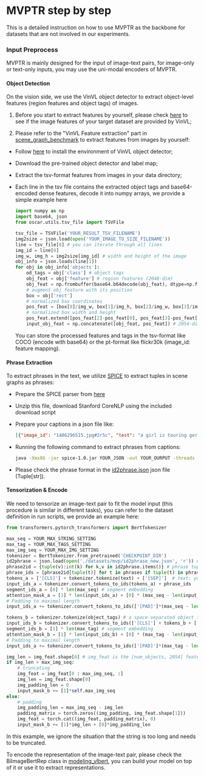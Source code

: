 # MVPTR step by step

This is a detailed instruction on how to use MVPTR as the backbone for datasets that are not involved in our experiments.

### Input Preprocess

MVPTR is mainly designed for the input of image-text pairs, for image-only or text-only inputs, you may use the uni-modal encoders of MVPTR.

#### Object Detection

On the vision side, we use the VinVL object detector to extract object-level features (region features and object tags) of images. 

1.  Before you start to extract features by yourself, please check [here](https://github.com/microsoft/Oscar/blob/master/VinVL_DOWNLOAD.md) to see if the image features of your target dataset are provided by VinVL;

2.  Please refer to the "VinVL Feature extraction" part in [scene_graph_benchmark](https://github.com/microsoft/scene_graph_benchmark) to extract features from images by yourself:

   - Follow [here](https://github.com/microsoft/scene_graph_benchmark/blob/main/INSTALL.md) to install the environment of VinVL object detector;

   - Download the pre-trained object detector and label map;

   - Extract the tsv-format features from images in your data directory;

   - Each line in the tsv file contains the extracted object tags and base64-encoded dense features, decode it into numpy arrays, we provide a simple example here
     
     ```python
     import numpy as np
     import base64, json
     from oscar.utils.tsv_file import TSVFile
     
     tsv_file = TSVFile('YOUR_RESULT_TSV_FILENAME')
     img2size = json.load(open('YOUR_IMAGE_TO_SIZE_FILENAME'))
     line = tsv_file[0] # you can iterate through all lines
     img_id = line[0]
     img_w, img_h = img2size[img_id] # width and height of the image
     obj_info = json.loads(line[1])
     for obj in obj_info['objects']:
         od_tags = obj['class'] # object tags
         obj_feat = obj['feature'] # region features (2048-dim)
         obj_feat = np.frombuffer(base64.b64decode(obj_feat), dtype=np.float32)
         # augment obj feature with its position
         box = obj['rect']
         # normalized box coordinates
         pos_feat = [box[0]/img_w, box[1]/img_h, box[2]/img_w, box[3]/img_h]
         # normalized box width and height
         pos_feat.extend([pos_feat[2]-pos_feat[0], pos_feat[3]-pos_feat[1]])
         input_obj_feat = np.concatenate([obj_feat, pos_feat]) # 2054-dim
     ```

     You can store the processed features and tags in the tsv-format like COCO (encode with base64) or the pt-format like flickr30k (image_id: feature mapping).

#### Phrase Extraction

To extract phrases in the text, we utilize [SPICE](https://github.com/peteanderson80/SPICE) to extract tuples in scene graphs as phrases:

- Prepare the SPICE parser from [here](https://panderson.me/images/SPICE-1.0.zip)

- Unzip this file, download Stanford CoreNLP using the included download script

- Prepare your captions in a json file like:

  ```json
  [{"image_id": "1406296515.jpg#2r5c", "test": "a girl is touring germany.", "refs": []}, {"image_id": "1406296515.jpg#2r1e", "test": "the girl is outside.", "refs": []}]
  ```

- Running the following command to extract phrases from captions:

  ```bash
  java -Xmx8G -jar spice-1.0.jar YOUR_JSON -out YOUR_OURPUT -threads 100 -detailed
  ```

- Please check the phrase format in the [id2phrase.json](https://github.com/Junction4Nako/mvp_pytorch/blob/master/datasets/mvp/id2phrase_new.json) json file (Tuple[str]).

#### Tensorization & Encode

We need to tensorize an image-text pair to fit the model input (this procedure is similar in different tasks), you can refer to the dataset definition in run scripts, we provide an example here:

```python
from transformers.pytorch_transformers import BertTokenizer

max_seq = YOUR_MAX_STRING_SETTING
max_tag = YOUR_MAX_TAGS_SETTING
max_img_seq = YOUR_MAX_IMG_SETTING
tokenizer = BertTokenizer.from_pretrained('CHECKPOINT_DIR')
id2phrase = json.load(open('./datasets/mvp/id2phrase_new.json', 'r')) # id2phrase mapping
phrase2id = {tuple(v):int(k) for k,v in id2phrase.items()} # phrase tuple to id
phrase_ids = [phrase2id[tuple(t)] for t in phrases if tuple(t) in phrase2id] # phrases: the extracted phrases of your text
tokens_a = ['[CLS]'] + tokenizer.tokenize(text) + ['[SEP]']  # text: your input text
input_ids_a = tokenizer.convert_tokens_to_ids(tokens_a) + phrase_ids
segment_ids_a = [0] * len(max_seq) # segment embedding
attention_mask_a = [1] * len(input_ids_a) + [0] * (max_seq - len(input_ids_a))# attention mask
# Padding to maximal length
input_ids_a += tokenizer.convert_tokens_to_ids(['[PAD]']*(max_seq - len(input_ids_a)))

tokens_b = tokenizer.tokenize(object_tags) # a space-separated object tags string
input_ids_b = tokenizer.convert_tokens_to_ids(['[CLS]'] + tokens_b + ['[SEP]'])
segment_ids_b = [1] * len(max_tag) # segment embedding
attention_mask_b = [1] * len(input_ids_b) + [0] * (max_tag - len(input_ids_b)) # attention mask
# Padding to maximal length
input_ids_a += tokenizer.convert_tokens_to_ids(['[PAD]']*(max_tag - len(input_ids_b)))

img_len = img_feat.shape[0] # img_feat is the [num_objects, 2054] feature
if img_len > max_img_seq:
    # truncating
    img_feat = img_feat[0 : max_img_seq, :]
    img_len = img_feat.shape[0]
    img_padding_len = 0
    input_mask_b += [1]*self.max_img_seq
else:
    # padding
    img_padding_len = max_img_seq - img_len
    padding_matrix = torch.zeros((img_padding, img_feat.shape[1]))
    img_feat = torch.cat((img_feat, padding_matrix), 0)
    input_mask_b += [1]*img_len + [0]*img_padding_len
```

In this example, we ignore the situation that the string is too long and needs to be truncated.

To encode the representation of the image-text pair, please check the BiImageBertRep class in [modeling_vlbert](https://github.com/Junction4Nako/mvp_pytorch/blob/master/oscar/modeling/modeling_vlbert.py), you can build your model on top of it or use it to extract representations. 

